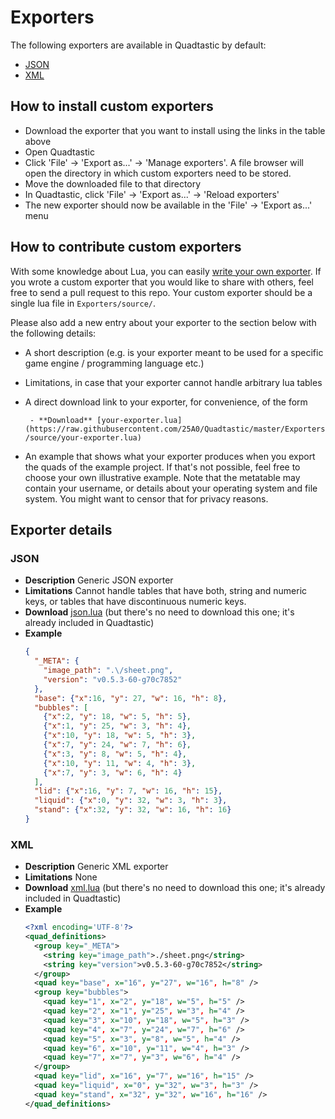 # Exporters

The following exporters are available in Quadtastic by default:

 - [JSON](#json)
 - [XML](#xml)

## How to install custom exporters

 - Download the exporter that you want to install using the links in the table
   above
 - Open Quadtastic
 - Click 'File' -> 'Export as...' -> 'Manage exporters'. A file browser will
   open the directory in which custom exporters need to be stored.
 - Move the downloaded file to that directory
 - In Quadtastic, click 'File' -> 'Export as...' -> 'Reload exporters'
 - The new exporter should now be available in the 'File' -> 'Export as...' menu

## How to contribute custom exporters

With some knowledge about Lua, you can easily [write your own
exporter](https://github.com/25A0/Quadtastic/wiki/Exporters). If you wrote a
custom exporter that you would like to share with others, feel free to send a
pull request to this repo. Your custom exporter should be a single lua file in `Exporters/source/`.

Please also add a new entry about your exporter to the section below with the
following details:

 - A short description (e.g. is your exporter meant to be used for a specific game engine / programming language etc.)
 - Limitations, in case that your exporter cannot handle arbitrary lua tables
 - A direct download link to your exporter, for convenience, of the form

   ` - **Download** [your-exporter.lua](https://raw.githubusercontent.com/25A0/Quadtastic/master/Exporters/source/your-exporter.lua)`

 - An example that shows what your exporter produces when you export the quads
   of the example project. If that's not possible, feel free to choose your own
   illustrative example. Note that the metatable may contain your username, or
   details about your operating system and file system. You might want to censor
   that for privacy reasons.

## Exporter details

### JSON

 - **Description** Generic JSON exporter
 - **Limitations** Cannot handle tables that have both, string and numeric keys, or tables that have discontinuous numeric keys.
 - **Download** [json.lua](https://raw.githubusercontent.com/25A0/Quadtastic/custom-exporter/Quadtastic/exporters/json.lua)
   (but there's no need to download this one; it's already included in Quadtastic)
 - **Example**
	```json
	{
	  "_META": {
	    "image_path": ".\/sheet.png",
	    "version": "v0.5.3-60-g70c7852"
	  },
	  "base": {"x":16, "y": 27, "w": 16, "h": 8},
	  "bubbles": [
	    {"x":2, "y": 18, "w": 5, "h": 5},
	    {"x":1, "y": 25, "w": 3, "h": 4},
	    {"x":10, "y": 18, "w": 5, "h": 3},
	    {"x":7, "y": 24, "w": 7, "h": 6},
	    {"x":3, "y": 8, "w": 5, "h": 4},
	    {"x":10, "y": 11, "w": 4, "h": 3},
	    {"x":7, "y": 3, "w": 6, "h": 4}
	  ],
	  "lid": {"x":16, "y": 7, "w": 16, "h": 15},
	  "liquid": {"x":0, "y": 32, "w": 3, "h": 3},
	  "stand": {"x":32, "y": 32, "w": 16, "h": 16}
	}
	```

### XML

 - **Description** Generic XML exporter
 - **Limitations** None
 - **Download** [xml.lua](https://raw.githubusercontent.com/25A0/Quadtastic/custom-exporter/Quadtastic/exporters/xml.lua)
   (but there's no need to download this one; it's already included in Quadtastic)
 - **Example**
 	```xml
 	<?xml encoding='UTF-8'?>
	<quad_definitions>
	  <group key="_META">
	    <string key="image_path">./sheet.png</string>
	    <string key="version">v0.5.3-60-g70c7852</string>
	  </group>
	  <quad key="base", x="16", y="27", w="16", h="8" />
	  <group key="bubbles">
	    <quad key="1", x="2", y="18", w="5", h="5" />
	    <quad key="2", x="1", y="25", w="3", h="4" />
	    <quad key="3", x="10", y="18", w="5", h="3" />
	    <quad key="4", x="7", y="24", w="7", h="6" />
	    <quad key="5", x="3", y="8", w="5", h="4" />
	    <quad key="6", x="10", y="11", w="4", h="3" />
	    <quad key="7", x="7", y="3", w="6", h="4" />
	  </group>
	  <quad key="lid", x="16", y="7", w="16", h="15" />
	  <quad key="liquid", x="0", y="32", w="3", h="3" />
	  <quad key="stand", x="32", y="32", w="16", h="16" />
	</quad_definitions>
	```
